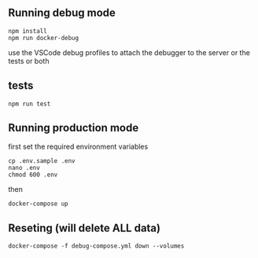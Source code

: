 ## Running debug mode

```
npm install
npm run docker-debug
```

use the VSCode debug profiles to attach the debugger to the server or the tests or both

## tests

`npm run test`

## Running production mode

first set the required environment variables

```
cp .env.sample .env
nano .env
chmod 600 .env
```

then

```
docker-compose up
```

## Reseting (will delete ALL data)

`docker-compose -f debug-compose.yml down --volumes`
